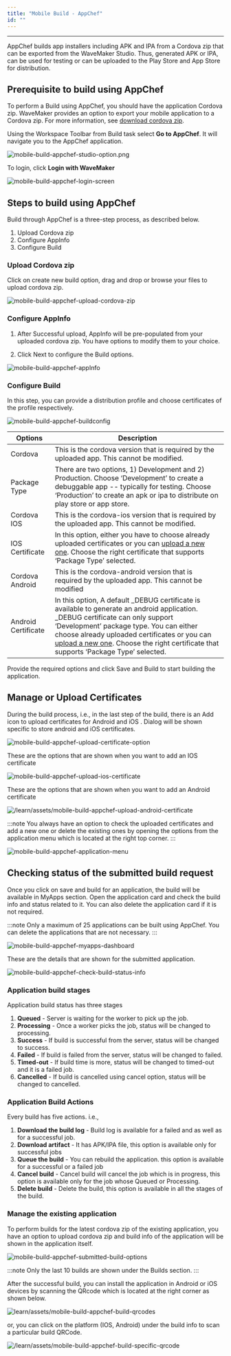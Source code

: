 ```yaml
---
title: "Mobile Build - AppChef"
id: ""
---
```

---

AppChef builds app installers including APK and IPA from a Cordova zip that can be exported from the WaveMaker Studio. Thus, generated APK or IPA, can be used for testing or can be uploaded to the Play Store and App Store for distribution. 

## Prerequisite to build using AppChef

To perform a Build using AppChef, you should have the application Cordova zip.
WaveMaker provides an option to export your mobile application to a Cordova zip. For more information, see [download cordova zip](https://www.wavemaker.com/learn/hybrid-mobile/mobile-build-manual#how-to-export-cordova-zip).

Using the Workspace Toolbar from Build task select **Go to AppChef**. It will navigate you to the AppChef application.

![mobile-build-appchef-studio-option.png](/learn/assets/mobile-build-appchef-studio-option.png)

To login, click **Login with WaveMaker**

![mobile-build-appchef-login-screen](/learn/assets/mobile-build-appchef-login-screen.png)

## Steps to build using AppChef

Build through AppChef is a three-step process, as described below.
1. Upload Cordova zip
2. Configure AppInfo
3. Configure Build

### Upload Cordova zip

Click on create new build option, drag and drop or browse your files to upload cordova zip.

![mobile-build-appchef-upload-cordova-zip](/learn/assets/mobile-build-appchef-upload-cordova-zip.png)

### Configure AppInfo

1. After Successful upload, AppInfo will be pre-populated from your uploaded cordova zip. You have options to modify them to your choice.

2. Click Next to configure the Build options.

![mobile-build-appchef-appInfo](/learn/assets/mobile-build-appchef-appInfo.png)

### Configure Build

In this step, you can provide a distribution profile and choose certificates of the profile respectively.

![mobile-build-appchef-buildconfig](/learn/assets/mobile-build-appchef-buildconfig.png)

| Options | Description |
|---|---|
|Cordova | This is the cordova version that is required by the uploaded app. This cannot be modified.|
|Package Type | There are two options, 1) Development and 2) Production. Choose ‘Development’ to create a debuggable app -- typically for testing. Choose ‘Production’ to create an apk or ipa to distribute on play store or app store.|
|Cordova IOS | This is the cordova-ios version that is required by the uploaded app. This cannot be modified.|
|IOS Certificate | In this option, either you have to choose already uploaded certificates or you can [upload a new one](#manage-or-upload-certificates). Choose the right certificate that supports ‘Package Type’ selected.|
|Cordova Android | This is the cordova-android version that is required by the uploaded app. This cannot be modified|
|Android Certificate | In this option, A default  _DEBUG certificate is available to generate an android application. _DEBUG certificate can only support ‘Development’ package type. You can either choose already uploaded certificates or you can [upload a new one](#manage-or-upload-certificates). Choose the right certificate that supports ‘Package Type’ selected.|

Provide the required options and click Save and Build to start building the application.

## Manage or Upload Certificates

During the build process, i.e., in the last step of the build, there is an Add icon to upload certificates for Android and iOS . Dialog will be shown specific to store android and iOS certificates.

![mobile-build-appchef-upload-certificate-option](/learn/assets/mobile-build-appchef-upload-certificate-option.png)

These are the options that are shown when you want to add an IOS certificate

![mobile-build-appchef-upload-ios-certificate](/learn/assets/mobile-build-appchef-upload-ios-certificate.png)

These are the options that are shown when you want to add an Android certificate

![/learn/assets/mobile-build-appchef-upload-android-certificate](/learn/assets/mobile-build-appchef-upload-android-certificate.png)


:::note
You always have an option to check the uploaded certificates and add a new one or delete the existing ones by opening the options from the application menu which is located at the right top corner.
:::
 
![mobile-build-appchef-application-menu](/learn/assets/mobile-build-appchef-application-menu.png)


## Checking status of the submitted build request

Once you click on save and build for an application, the build will be available in MyApps section. Open the application card and check the build info and status related to it. You can also delete the application card if it is not required.

:::note
Only a maximum of 25 applications can be built using AppChef. You can delete the applications that are not necessary.
:::

![mobile-build-appchef-myapps-dashboard](/learn/assets/mobile-build-appchef-myapps-dashboard.png)

These are the details that are shown for the submitted application.

![mobile-build-appchef-check-build-status-info](/learn/assets/mobile-build-appchef-check-build-status-info.png)

### Application build stages

Application build status has three stages

1. **Queued** -  Server is waiting for the worker to pick up the job.
2. **Processing** - Once a worker picks the job, status will be changed to processing.
3. **Success** - If build is successful from the server, status will be changed to success.
4. **Failed** - If build is failed from the server, status will be changed to failed.
5. **Timed-out** - If build time is more, status will be changed to timed-out and it is a failed job.
6. **Cancelled** - If build is cancelled using cancel option, status will be changed to cancelled.

### Application Build Actions
Every build has five actions. i.e.,

1. **Download the build log** - Build log is available for a failed and as well as for a successful job.
2. **Download artifact** - It has APK/IPA file, this option is available only for successful jobs
3. **Queue the build** - You can rebuild the application. this option is available for a successful or a failed job
4. **Cancel build** - Cancel build will cancel the job which is in progress, this option is available only for the job whose Queued or Processing.
5. **Delete build** - Delete the build, this option is available in all the stages of the build.

### Manage the existing application

To perform builds for the latest cordova zip of the existing application, you have an option to upload cordova zip and build info of the application will be shown in the application itself.

![mobile-build-appchef-submitted-build-options](/learn/assets/mobile-build-appchef-submitted-build-options.png)

:::note
Only the last 10 builds are shown under the Builds section.
:::

After the successful build, you can install the application in Android or iOS devices by scanning the QRcode which is located at the right corner as shown below.

![learn/assets/mobile-build-appchef-build-qrcodes](/learn/assets/mobile-build-appchef-build-qrcodes.png)

or, you can click on the platform (IOS, Android) under the build info to scan a particular build QRCode.

![/learn/assets/mobile-build-appchef-build-specific-qrcode](/learn/assets/mobile-build-appchef-build-specific-qrcode.png)




